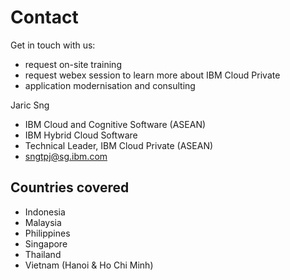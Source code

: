 # Contact

Get in touch with us:

- request on-site training
- request webex session to learn more about IBM Cloud Private
- application modernisation and consulting


Jaric Sng

- IBM Cloud and Cognitive Software (ASEAN) 
- IBM Hybrid Cloud Software
- Technical Leader, IBM Cloud Private (ASEAN)
- sngtpj@sg.ibm.com

## Countries covered

- Indonesia
- Malaysia
- Philippines
- Singapore
- Thailand
- Vietnam (Hanoi & Ho Chi Minh)

